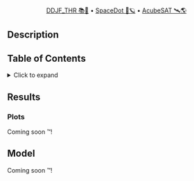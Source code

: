 <div align="center">
<p>
    <a href="https://gitlab.com/acubesat/documentation/cdr-public/-/blob/master/DDJF/DDJF_THR_ARPT.pdf">DDJF_THR 📚🧪</a> &bull;
    <a href="https://spacedot.gr/">SpaceDot 🌌🪐</a> &bull;
    <a href="https://acubesat.spacedot.gr/">AcubeSAT 🛰️🌎</a>
</p>
</div>

## Description

## Table of Contents

<details>
<summary>Click to expand</summary>

[[_TOC_]]

</details>

## Results

### Plots

Coming soon :tm:!

## Model

Coming soon :tm:!
